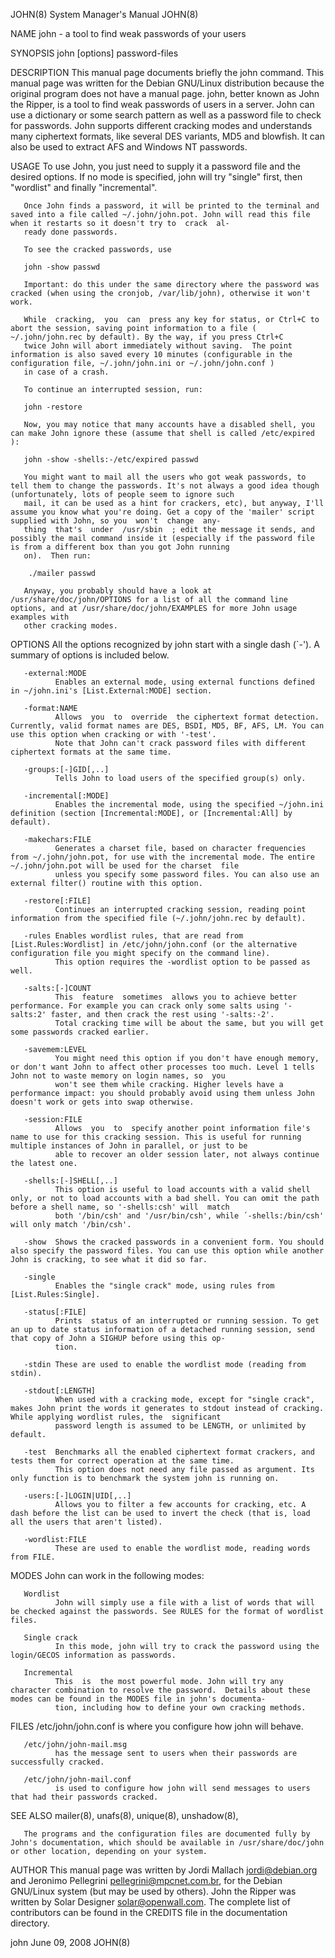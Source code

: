 JOHN(8)                                                                             System Manager's Manual                                                                             JOHN(8)

NAME
       john - a tool to find weak passwords of your users

SYNOPSIS
       john [options] password-files

DESCRIPTION
       This  manual  page  documents  briefly  the  john command.  This manual page was written for the Debian GNU/Linux distribution because the original program does not have a manual page.
       john, better known as John the Ripper, is a tool to find weak passwords of users in a server. John can use a dictionary or some search pattern as well as a password file to  check  for
       passwords.  John  supports different cracking modes and understands many ciphertext formats, like several DES variants, MD5 and blowfish. It can also be used to extract AFS and Windows
       NT passwords.

USAGE
       To use John, you just need to supply it a password file and the desired options. If no mode is specified, john will try "single" first, then "wordlist" and finally "incremental".

       Once John finds a password, it will be printed to the terminal and saved into a file called ~/.john/john.pot. John will read this file when it restarts so it doesn't try to  crack  al‐
       ready done passwords.

       To see the cracked passwords, use

       john -show passwd

       Important: do this under the same directory where the password was cracked (when using the cronjob, /var/lib/john), otherwise it won't work.

       While  cracking,  you  can  press any key for status, or Ctrl+C to abort the session, saving point information to a file ( ~/.john/john.rec by default). By the way, if you press Ctrl+C
       twice John will abort immediately without saving.  The point information is also saved every 10 minutes (configurable in the configuration file, ~/.john/john.ini or ~/.john/john.conf )
       in case of a crash.

       To continue an interrupted session, run:

       john -restore

       Now, you may notice that many accounts have a disabled shell, you can make John ignore these (assume that shell is called /etc/expired ):

       john -show -shells:-/etc/expired passwd

       You might want to mail all the users who got weak passwords, to tell them to change the passwords. It's not always a good idea though (unfortunately, lots of people seem to ignore such
       mail, it can be used as a hint for crackers, etc), but anyway, I'll assume you know what you're doing. Get a copy of the 'mailer' script supplied with John, so you  won't  change  any‐
       thing  that's  under  /usr/sbin  ; edit the message it sends, and possibly the mail command inside it (especially if the password file is from a different box than you got John running
       on).  Then run:

        ./mailer passwd

       Anyway, you probably should have a look at /usr/share/doc/john/OPTIONS for a list of all the command line options, and at /usr/share/doc/john/EXAMPLES for more John usage examples with
       other cracking modes.

OPTIONS
       All the options recognized by john start with a single dash (`-').  A summary of options is included below.

       -external:MODE
              Enables an external mode, using external functions defined in ~/john.ini's [List.External:MODE] section.

       -format:NAME
              Allows  you  to  override  the ciphertext format detection. Currently, valid format names are DES, BSDI, MD5, BF, AFS, LM. You can use this option when cracking or with '-test'.
              Note that John can't crack password files with different ciphertext formats at the same time.

       -groups:[-]GID[,..]
              Tells John to load users of the specified group(s) only.

       -incremental[:MODE]
              Enables the incremental mode, using the specified ~/john.ini definition (section [Incremental:MODE], or [Incremental:All] by default).

       -makechars:FILE
              Generates a charset file, based on character frequencies from ~/.john/john.pot, for use with the incremental mode. The entire ~/.john/john.pot will be used for the charset  file
              unless you specify some password files. You can also use an external filter() routine with this option.

       -restore[:FILE]
              Continues an interrupted cracking session, reading point information from the specified file (~/.john/john.rec by default).

       -rules Enables wordlist rules, that are read from [List.Rules:Wordlist] in /etc/john/john.conf (or the alternative configuration file you might specify on the command line).
              This option requires the -wordlist option to be passed as well.

       -salts:[-]COUNT
              This  feature  sometimes  allows you to achieve better performance. For example you can crack only some salts using '-salts:2' faster, and then crack the rest using '-salts:-2'.
              Total cracking time will be about the same, but you will get some passwords cracked earlier.

       -savemem:LEVEL
              You might need this option if you don't have enough memory, or don't want John to affect other processes too much. Level 1 tells John not to waste memory on login names, so  you
              won't see them while cracking. Higher levels have a performance impact: you should probably avoid using them unless John doesn't work or gets into swap otherwise.

       -session:FILE
              Allows  you  to  specify another point information file's name to use for this cracking session. This is useful for running multiple instances of John in parallel, or just to be
              able to recover an older session later, not always continue the latest one.

       -shells:[-]SHELL[,..]
              This option is useful to load accounts with a valid shell only, or not to load accounts with a bad shell. You can omit the path before a shell name, so '-shells:csh' will  match
              both '/bin/csh' and '/usr/bin/csh', while ´-shells:/bin/csh' will only match '/bin/csh'.

       -show  Shows the cracked passwords in a convenient form. You should also specify the password files. You can use this option while another John is cracking, to see what it did so far.

       -single
              Enables the "single crack" mode, using rules from [List.Rules:Single].

       -status[:FILE]
              Prints  status of an interrupted or running session. To get an up to date status information of a detached running session, send that copy of John a SIGHUP before using this op‐
              tion.

       -stdin These are used to enable the wordlist mode (reading from stdin).

       -stdout[:LENGTH]
              When used with a cracking mode, except for "single crack", makes John print the words it generates to stdout instead of cracking. While applying wordlist rules, the  significant
              password length is assumed to be LENGTH, or unlimited by default.

       -test  Benchmarks all the enabled ciphertext format crackers, and tests them for correct operation at the same time.
              This option does not need any file passed as argument. Its only function is to benchmark the system john is running on.

       -users:[-]LOGIN|UID[,..]
              Allows you to filter a few accounts for cracking, etc. A dash before the list can be used to invert the check (that is, load all the users that aren't listed).

       -wordlist:FILE
              These are used to enable the wordlist mode, reading words from FILE.

MODES
       John can work in the following modes:

       Wordlist
              John will simply use a file with a list of words that will be checked against the passwords. See RULES for the format of wordlist files.

       Single crack
              In this mode, john will try to crack the password using the login/GECOS information as passwords.

       Incremental
              This  is  the most powerful mode. John will try any character combination to resolve the password.  Details about these modes can be found in the MODES file in john's documenta‐
              tion, including how to define your own cracking methods.

FILES
       /etc/john/john.conf
              is where you configure how john will behave.

       /etc/john/john-mail.msg
              has the message sent to users when their passwords are successfully cracked.

       /etc/john/john-mail.conf
              is used to configure how john will send messages to users that had their passwords cracked.

SEE ALSO
       mailer(8), unafs(8), unique(8), unshadow(8),

       The programs and the configuration files are documented fully by John's documentation, which should be available in /usr/share/doc/john or other location, depending on your system.

AUTHOR
       This manual page was written by Jordi Mallach <jordi@debian.org> and Jeronimo  Pellegrini <pellegrini@mpcnet.com.br>, for the Debian GNU/Linux system (but may be used by others).
       John the Ripper was written by Solar Designer <solar@openwall.com>.  The complete list of contributors can be found in the CREDITS file in the documentation directory.

john                                                                                     June 09, 2008                                                                                  JOHN(8)

